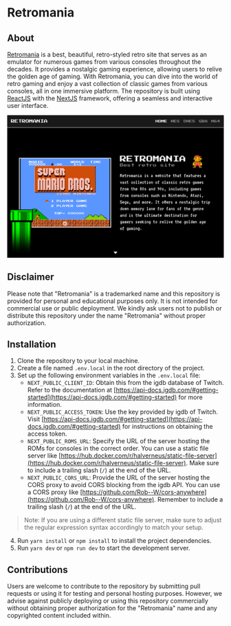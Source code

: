 # Retromania

## About
[Retromania](https://retromania.vercel.app) is a best, beautiful, retro-styled retro site that serves as an emulator for numerous games from various consoles throughout the decades. It provides a nostalgic gaming experience, allowing users to relive the golden age of gaming. With Retromania, you can dive into the world of retro gaming and enjoy a vast collection of classic games from various consoles, all in one immersive platform. The repository is built using [ReactJS](https://react.dev/blog/2023/03/16/introducing-react-dev) with the [NextJS](https://nextjs.org) framework, offering a seamless and interactive user interface.

<img src="public/assets/images/preview.PNG" width="512">

## Disclaimer
Please note that "Retromania" is a trademarked name and this repository is provided for personal and educational purposes only. It is not intended for commercial use or public deployment. We kindly ask users not to publish or distribute this repository under the name "Retromania" without proper authorization.

## Installation

1. Clone the repository to your local machine.
2. Create a file named `.env.local` in the root directory of the project.
3. Set up the following environment variables in the `.env.local` file:
   - `NEXT_PUBLIC_CLIENT_ID`: Obtain this from the igdb database of Twitch. Refer to the documentation at [https://api-docs.igdb.com/#getting-started](https://api-docs.igdb.com/#getting-started) for more information.
   - `NEXT_PUBLIC_ACCESS_TOKEN`: Use the key provided by igdb of Twitch. Visit [https://api-docs.igdb.com/#getting-started](https://api-docs.igdb.com/#getting-started) for instructions on obtaining the access token.
   - `NEXT_PUBLIC_ROMS_URL`: Specify the URL of the server hosting the ROMs for consoles in the correct order. You can use a static file server like [https://hub.docker.com/r/halverneus/static-file-server](https://hub.docker.com/r/halverneus/static-file-server). Make sure to include a trailing slash (`/`) at the end of the URL.
   - `NEXT_PUBLIC_CORS_URL`: Provide the URL of the server hosting the CORS proxy to avoid CORS blocking from the igdb API. You can use a CORS proxy like [https://github.com/Rob--W/cors-anywhere](https://github.com/Rob--W/cors-anywhere). Remember to include a trailing slash (`/`) at the end of the URL.

> Note: If you are using a different static file server, make sure to adjust the regular expression syntax accordingly to match your setup.
4. Run `yarn install` or `npm install` to install the project dependencies.
5. Run `yarn dev` or `npm run dev` to start the development server.

## Contributions
Users are welcome to contribute to the repository by submitting pull requests or using it for testing and personal hosting purposes. However, we advise against publicly deploying or using this repository commercially without obtaining proper authorization for the "Retromania" name and any copyrighted content included within.
